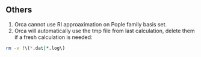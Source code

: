 ## Others
1. Orca cannot use RI approaximation on Pople family basis set.
2. Orca will automatically use the tmp file from last calculation, delete them if a fresh calculation is needed:
```bash
rm -v !\(*.dat|*.log\)
```
